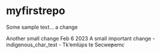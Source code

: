 # myfirstrepo

Some sample text... a change

Another small change Feb 6 2023
A small important change - indigenous_char_test - Tk’emlúps te Secwe̓pemc
